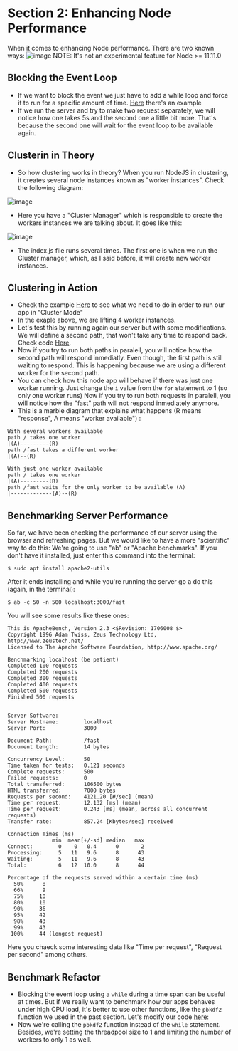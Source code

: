 # Section 2: Enhancing Node Performance

When it comes to enhancing Node performance. There are two known ways:
![image](https://user-images.githubusercontent.com/1868409/58753637-6c618c00-8490-11e9-872a-1888f4e11fd5.png)
NOTE: It's not an experimental feature for Node >= 11.11.0

## Blocking the Event Loop

- If we want to block the event we just have to add a while loop and force it to run for a specific amount of time. [Here](https://github.com/Andrew4d3/udemy-node-advanced/blob/master/section-2/index.js) there's an example
- If we run the server and try to make two request separately, we will notice how one takes 5s and the second one a little bit more. That's because the second one will wait for the event loop to be available again.

## Clusterin in Theory

- So how clustering works in theory? When you run NodeJS in clustering, it creates several node instances known as "worker instances". Check the following diagram:

![image](https://user-images.githubusercontent.com/1868409/58754116-dc274500-8497-11e9-9790-6832e9dd555a.png)

- Here you have a "Cluster Manager" which is responsible to create the workers instances we are talking about. It goes like this:

![image](https://user-images.githubusercontent.com/1868409/58754136-201a4a00-8498-11e9-8fbb-dea8f00ef2ac.png)

- The index.js file runs several times. The first one is when we run the Cluster manager, which, as I said before, it will create new worker instances.

## Clustering in Action

- Check the example [Here](https://github.com/Andrew4d3/udemy-node-advanced/blob/114d533b19e0c5470e02b9f53066eedea77e3ad0/section-2/index.js) to see what we need to do in order to run our app in "Cluster Mode"
- In the exaple above, we are lifting 4 worker instances.
- Let's test this by running again our server but with some modifications. We will define a second path, that won't take any time to respond back. Check code [Here](https://github.com/Andrew4d3/udemy-node-advanced/blob/114d533b19e0c5470e02b9f53066eedea77e3ad0/section-2/index.js).
- Now if you try to run both paths in paralell, you will notice how the second path will respond inmediatly. Even though, the first path is still waiting to respond. This is happening because we are using a different worker for the second path.
- You can check how this node app will behave if there was just one worker running. Just change the `i` value from the `for` statement to 1 (so only one worker runs) Now if you try to run both requests in paralell, you will notice how the "fast" path will not respond inmediately anymore.
- This is a marble diagram that explains what happens (R means "response", A means "worker available") :

```
With several workers available
path / takes one worker
|(A)---------(R)
path /fast takes a different worker
|(A)--(R)

With just one worker available
path / takes one worker
|(A)---------(R)
path /fast waits for the only worker to be available (A)
|-------------(A)--(R)
```

## Benchmarking Server Performance

So far, we have been checking the performance of our server using the browser and refreshing pages. But we would like to have a more "scientific" way to do this:
We're going to use "ab" or "Apache benchmarks". If you don't have it installed, just enter this command into the terminal:

```
$ sudo apt install apache2-utils
```

After it ends installing and while you're running the server go a do this (again, in the terminal):

```
$ ab -c 50 -n 500 localhost:3000/fast
```

You will see some results like these ones:

```
This is ApacheBench, Version 2.3 <$Revision: 1706008 $>
Copyright 1996 Adam Twiss, Zeus Technology Ltd, http://www.zeustech.net/
Licensed to The Apache Software Foundation, http://www.apache.org/

Benchmarking localhost (be patient)
Completed 100 requests
Completed 200 requests
Completed 300 requests
Completed 400 requests
Completed 500 requests
Finished 500 requests


Server Software:
Server Hostname:        localhost
Server Port:            3000

Document Path:          /fast
Document Length:        14 bytes

Concurrency Level:      50
Time taken for tests:   0.121 seconds
Complete requests:      500
Failed requests:        0
Total transferred:      106500 bytes
HTML transferred:       7000 bytes
Requests per second:    4121.20 [#/sec] (mean)
Time per request:       12.132 [ms] (mean)
Time per request:       0.243 [ms] (mean, across all concurrent requests)
Transfer rate:          857.24 [Kbytes/sec] received

Connection Times (ms)
              min  mean[+/-sd] median   max
Connect:        0    0   0.4      0       2
Processing:     5   11   9.6      8      43
Waiting:        5   11   9.6      8      43
Total:          6   12  10.0      8      44

Percentage of the requests served within a certain time (ms)
  50%      8
  66%      9
  75%     10
  80%     10
  90%     36
  95%     42
  98%     43
  99%     43
 100%     44 (longest request)
```

Here you chaeck some interesting data like "Time per request", "Request per second" among others.

## Benchmark Refactor

- Blocking the event loop using a `while` during a time span can be useful at times. But if we really want to benchmark how our apps behaves under high CPU load, it's better to use other functions, like the `pbkdf2` function we used in the past section. Let's modify our code [here](https://github.com/Andrew4d3/udemy-node-advanced/blob/659cf58309a76ef34d439bf174f04ae4372d0e16/section-2/index.js):
- Now we're calling the `pbkdf2` function instead of the `while` statement. Besides, we're setting the threadpool size to 1 and limiting the number of workers to only 1 as well.

